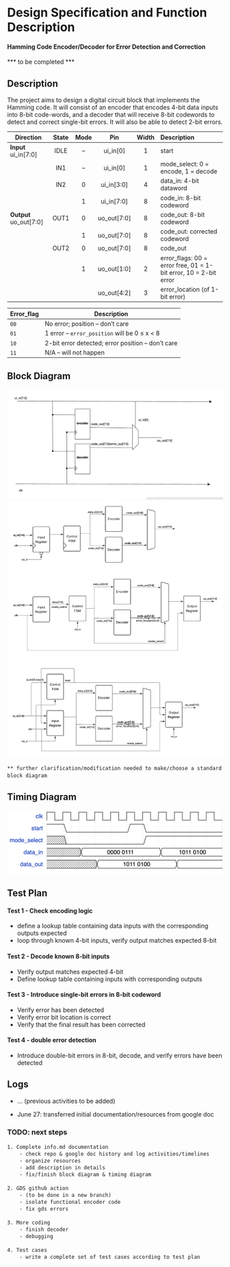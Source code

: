 # Design Specification and Function Description
#### Hamming Code Encoder/Decoder for Error Detection and Correction

*** to be completed ***

## Description
The project aims to design a digital circuit block that implements the Hamming code. It will consist of an encoder that encodes 4-bit data inputs into 8-bit code-words, and a decoder that will receive 8-bit codewords to detect and correct single-bit errors. It will also be able to detect 2-bit errors.

| Direction               | State | Mode | Pin          | Width | Description                                           |
|-------------------------|:-----:|:----:|:------------:|:-----:|:-----------------------------------------------------|
| **Input** ui_in[7:0]    | IDLE  |  –   | ui_in[0]     | 1     | start                                                 |
|                         | IN1   |  –   | ui_in[0]     | 1     | mode_select: 0 = encode, 1 = decode                  |
|                         | IN2   |  0   | ui_in[3:0]   | 4     | data_in: 4-bit dataword                               |
|                         |       |  1   | ui_in[7:0]   | 8     | code_in: 8-bit codeword                               |
| **Output** uo_out[7:0]  | OUT1  |  0   | uo_out[7:0]  | 8     | code_out: 8-bit codeword                              |
|                         |       |  1   | uo_out[7:0]  | 8     | code_out: corrected codeword                          |
|                         | OUT2  |  0   | uo_out[7:0]  | 8     | code_out                                              |
|                         |       |  1   | uo_out[1:0]  | 2     | error_flags: 00 = error free, 01 = 1-bit error, 10 = 2-bit error |
|                         |       |      | uo_out[4:2]  | 3     | error_location (of 1-bit error)                       |


| Error_flag | Description                                                |
|------------|------------------------------------------------------------|
| `00`       | No error; position – don’t care                             |
| `01`       | 1 error – `error_position` will be 0 ≤ x < 8                |
| `10`       | 2-bit error detected; error position – don’t care           |
| `11`       | N/A – will not happen                                       |


## Block Diagram
![block diagram 1](block_diagram_1.png "block diagram")
![alternative block diagrams](block_diagram_2.png "block diagrams with internal signals")

`** further clarification/modification needed to make/choose a standard block diagram`

## Timing Diagram

![timing diagram](timing_diagram_1.png "basic timing diagram")

## Test Plan
#### Test 1 - Check encoding logic
  - define a lookup table containing data inputs with the corresponding outputs expected
  - loop through known 4-bit inputs, verify output matches expected 8-bit
#### Test 2 - Decode known 8-bit inputs
  - Verify output matches expected 4-bit
  - Define lookup table containing inputs with corresponding outputs
#### Test 3 - Introduce single-bit errors in 8-bit codeword
  - Verify error has been detected
  - Verify error bit location is correct
  - Verify that the final result has been corrected
#### Test 4 - double error detection
  - Introduce double-bit errors in 8-bit, decode, and verify errors have been detected



## Logs
- ... (previous activities to be added)

- June 27: transferred initial documentation/resources from google doc

### TODO: next steps 
    1. Complete info.md documentation
        - check repo & google doc history and log activities/timelines
        - organize resources
        - add description in details
        - fix/finish block diagram & timing diagram

    2. GDS github action
        - (to be done in a new branch)
        - isolate functional encoder code
        - fix gds errors

    3. More coding
        - finish decoder
        - debugging

    4. Test cases
        - write a complete set of test cases according to test plan